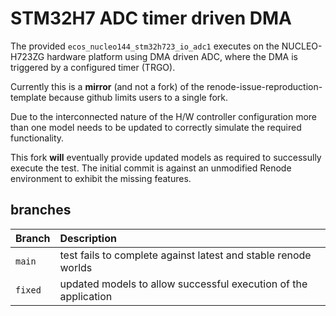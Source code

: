 # STM32H7 ADC timer driven DMA

The provided `ecos_nucleo144_stm32h723_io_adc1` executes on the
NUCLEO-H723ZG hardware platform using DMA driven ADC, where the DMA is
triggered by a configured timer (TRGO).

Currently this is a **mirror** (and not a fork) of the
renode-issue-reproduction-template because github limits users to a
single fork.

Due to the interconnected nature of the H/W controller configuration
more than one model needs to be updated to correctly simulate the
required functionality.

This fork **will** eventually provide updated models as required to
successully execute the test. The initial commit is against an
unmodified Renode environment to exhibit the missing features.

## branches

| Branch  | Description
|:--------|:-------------------------------------------------------------------
| `main`  | test fails to complete against latest and stable renode worlds
| `fixed` | updated models to allow successful execution of the application
